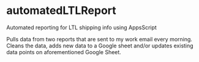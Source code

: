 # automatedLTLReport
Automated reporting for LTL shipping info using AppsScript


Pulls data from two reports that are sent to my work email every morning. Cleans the data, adds new data to a Google sheet and/or updates
existing data points on aforementioned Google Sheet. 

